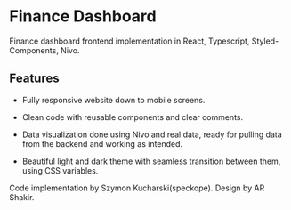 # Finance Dashboard
Finance dashboard frontend implementation in React, Typescript, Styled-Components, Nivo.

## Features

* Fully responsive website down to mobile screens.

* Clean code with reusable components and clear comments.

* Data visualization done using Nivo and real data, ready for pulling data from the backend and working as intended.

* Beautiful light and dark theme with seamless transition between them, using CSS variables.

Code implementation by Szymon Kucharski(speckope).
Design by AR Shakir.
